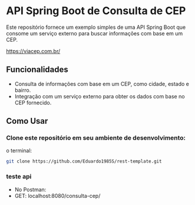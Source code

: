 # API Spring Boot de Consulta de CEP

Este repositório fornece um exemplo simples de uma API Spring Boot que consome um serviço externo para buscar informações com base em um CEP.

https://viacep.com.br/

## Funcionalidades

- Consulta de informações com base em um CEP, como cidade, estado e bairro.
- Integração com um serviço externo para obter os dados com base no CEP fornecido.

## Como Usar

### Clone este repositório em seu ambiente de desenvolvimento:

  o terminal: 
   ```bash
  git clone https://github.com/Eduardo1985S/rest-template.git
```

### teste api 
   * No Postman:
   * GET: localhost:8080/consulta-cep/
